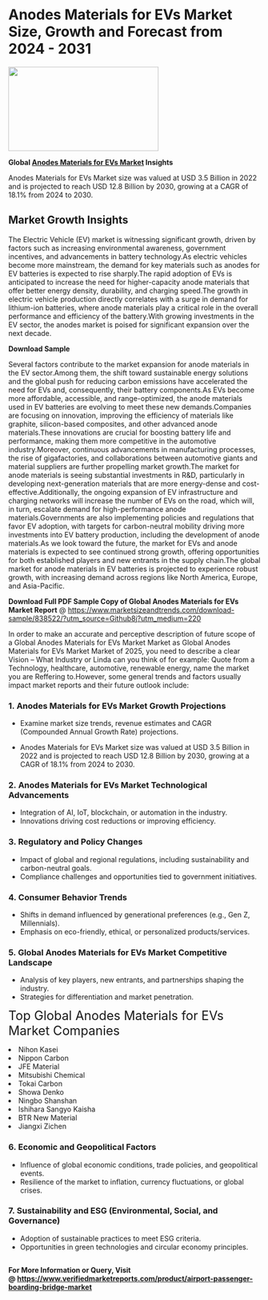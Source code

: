 <H1>Anodes Materials for EVs Market Size, Growth and Forecast from 2024 - 2031</H1><img class="aligncenter size-medium wp-image-584254" src="https://thirdeyenews.in/wp-content/uploads/2024/09/Global-Market-Research-300x168.jpeg" alt="" width="300" height="168" /><p><strong>Global&nbsp;<a href="https://www.marketsizeandtrends.com/download-sample/838522/?utm_source=Github8j?utm_medium=220">Anodes Materials for EVs Market</a> Insights</strong></p><p>Anodes Materials for EVs Market size was valued at USD 3.5 Billion in 2022 and is projected to reach USD 12.8 Billion by 2030, growing at a CAGR of 18.1% from 2024 to 2030.</p><p><h2>Market Growth Insights</h2> <p>The Electric Vehicle (EV) market is witnessing significant growth, driven by factors such as increasing environmental awareness, government incentives, and advancements in battery technology.As electric vehicles become more mainstream, the demand for key materials such as anodes for EV batteries is expected to rise sharply.The rapid adoption of EVs is anticipated to increase the need for higher-capacity anode materials that offer better energy density, durability, and charging speed.The growth in electric vehicle production directly correlates with a surge in demand for lithium-ion batteries, where anode materials play a critical role in the overall performance and efficiency of the battery.With growing investments in the EV sector, the anodes market is poised for significant expansion over the next decade.</p> <p><strong>Download Sample</strong></p> <p>Several factors contribute to the market expansion for anode materials in the EV sector.Among them, the shift toward sustainable energy solutions and the global push for reducing carbon emissions have accelerated the need for EVs and, consequently, their battery components.As EVs become more affordable, accessible, and range-optimized, the anode materials used in EV batteries are evolving to meet these new demands.Companies are focusing on innovation, improving the efficiency of materials like graphite, silicon-based composites, and other advanced anode materials.These innovations are crucial for boosting battery life and performance, making them more competitive in the automotive industry.Moreover, continuous advancements in manufacturing processes, the rise of gigafactories, and collaborations between automotive giants and material suppliers are further propelling market growth.The market for anode materials is seeing substantial investments in R&D, particularly in developing next-generation materials that are more energy-dense and cost-effective.Additionally, the ongoing expansion of EV infrastructure and charging networks will increase the number of EVs on the road, which will, in turn, escalate demand for high-performance anode materials.Governments are also implementing policies and regulations that favor EV adoption, with targets for carbon-neutral mobility driving more investments into EV battery production, including the development of anode materials.As we look toward the future, the market for EVs and anode materials is expected to see continued strong growth, offering opportunities for both established players and new entrants in the supply chain.The global market for anode materials in EV batteries is projected to experience robust growth, with increasing demand across regions like North America, Europe, and Asia-Pacific.</p> <p><span class=""><strong>Download Full PDF Sample Copy of Global Anodes Materials for EVs Market Report</strong> @ <a href="https://www.marketsizeandtrends.com/download-sample/838522/?utm_source=Github8j?utm_medium=220" target="_blank">https://www.marketsizeandtrends.com/download-sample/838522/?utm_source=Github8j?utm_medium=220</a></span></p><p>In order to make an accurate and perceptive description of future scope of a Global&nbsp;Anodes Materials for EVs Market Market as Global&nbsp;Anodes Materials for EVs Market Market of 2025, you need to describe a clear Vision &ndash; What Industry or Linda can you think of for example: Quote from a Technology, healthcare, automotive, renewable energy, name the market you are Reffering to.However, some general trends and factors usually impact market reports and their future outlook include:</p><h3>1.&nbsp;<strong>Anodes Materials for EVs Market Growth Projections</strong></h3><ul><li>Examine market size trends, revenue estimates and CAGR (Compounded Annual Growth Rate) projections.</li><li><p>Anodes Materials for EVs Market size was valued at USD 3.5 Billion in 2022 and is projected to reach USD 12.8 Billion by 2030, growing at a CAGR of 18.1% from 2024 to 2030.</p></li></ul><h3>2.&nbsp;<strong>Anodes Materials for EVs Market Technological Advancements</strong></h3><ul><li>Integration of AI, IoT, blockchain, or automation in the industry.</li><li>Innovations driving cost reductions or improving efficiency.</li></ul><h3>3.&nbsp;<strong>Regulatory and Policy Changes</strong></h3><ul><li>Impact of global and regional regulations, including sustainability and carbon-neutral goals.</li><li>Compliance challenges and opportunities tied to government initiatives.</li></ul><h3>4.&nbsp;<strong>Consumer Behavior Trends</strong></h3><ul><li>Shifts in demand influenced by generational preferences (e.g., Gen Z, Millennials).</li><li>Emphasis on eco-friendly, ethical, or personalized products/services.</li></ul><h3>5.&nbsp;<strong>Global Anodes Materials for EVs Market Competitive Landscape</strong></h3><ul><li>Analysis of key players, new entrants, and partnerships shaping the industry.</li><li>Strategies for differentiation and market penetration.</li></ul><p data-pm-slice="1 1 []"><span style="color: inherit; font-family: inherit; font-size: 25px;">Top Global Anodes Materials for EVs Market Companies</span></p><div class="" data-test-id=""><p><li>Nihon Kasei</li><li> Nippon Carbon</li><li> JFE Material</li><li> Mitsubishi Chemical</li><li> Tokai Carbon</li><li> Showa Denko</li><li> Ningbo Shanshan</li><li> Ishihara Sangyo Kaisha</li><li> BTR New Material</li><li> Jiangxi Zichen</li></p></div><h3>6.&nbsp;<strong>Economic and Geopolitical Factors</strong></h3><ul><li>Influence of global economic conditions, trade policies, and geopolitical events.</li><li>Resilience of the market to inflation, currency fluctuations, or global crises.</li></ul><h3>7.&nbsp;<strong>Sustainability and ESG (Environmental, Social, and Governance)</strong></h3><ul><li>Adoption of sustainable practices to meet ESG criteria.</li><li>Opportunities in green technologies and circular economy principles.</li></ul><h2><strong style="font-size: 14px;">For More Information or Query, Visit @&nbsp;</strong><a style="background-color: #ffffff; font-size: 14px;" href="https://www.marketsizeandtrends.com/report/anodes-materials-for-evs-market/" target="_blank">https://www.verifiedmarketreports.com/product/airport-passenger-boarding-bridge-market</a></h2>